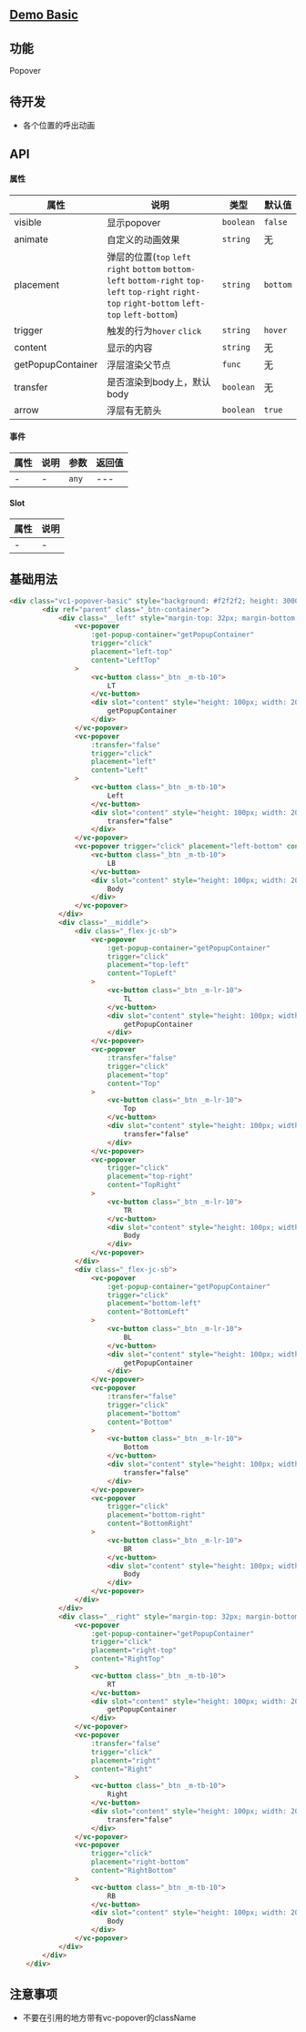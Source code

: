 ## [Demo Basic](https://wya-team.github.io/wya-vc/dist/popover/basic.html)
## 功能
Popover

## 待开发
- 各个位置的呼出动画

## API

#### 属性

属性 | 说明 | 类型 | 默认值
---|---|---|---
visible | 显示popover | `boolean` | `false`
animate | 自定义的动画效果 | `string` | 无
placement | 弹层的位置(`top` `left` `right` `bottom` `bottom-left` `bottom-right` `top-left` `top-right` `right-top` `right-bottom` `left-top` `left-bottom`) | `string` | `bottom`
trigger | 触发的行为`hover` `click` | `string` | `hover`
content | 显示的内容 | `string` | 无
getPopupContainer | 浮层渲染父节点 | `func` | 无
transfer | 是否渲染到body上，默认body | `boolean` | 无
arrow | 浮层有无箭头 | `boolean` | `true`


#### 事件

属性 | 说明 | 参数 | 返回值
---|---|---|---
- | - | `any`|---

#### Slot

属性 | 说明
---|---
- | -



## 基础用法

```html
<div class="vc1-popover-basic" style="background: #f2f2f2; height: 3000px">
		<div ref="parent" class="_btn-container">
			<div class="__left" style="margin-top: 32px; margin-bottom: 32px">
				<vc-popover 
					:get-popup-container="getPopupContainer"
					trigger="click" 
					placement="left-top"
					content="LeftTop"
				>
					<vc-button class="_btn _m-tb-10">
						LT
					</vc-button>
					<div slot="content" style="height: 100px; width: 200px">
						getPopupContainer
					</div>
				</vc-popover>
				<vc-popover 
					:transfer="false"
					trigger="click" 
					placement="left" 
					content="Left"
				>
					<vc-button class="_btn _m-tb-10">
						Left
					</vc-button>
					<div slot="content" style="height: 100px; width: 200px">
						transfer="false"
					</div>
				</vc-popover>
				<vc-popover trigger="click" placement="left-bottom" content="LeftBottom">
					<vc-button class="_btn _m-tb-10">
						LB
					</vc-button>
					<div slot="content" style="height: 100px; width: 200px">
						Body
					</div>
				</vc-popover>
			</div>
			<div class="__middle">
				<div class="_flex-jc-sb">
					<vc-popover 
						:get-popup-container="getPopupContainer"
						trigger="click" 
						placement="top-left" 
						content="TopLeft"
					>
						<vc-button class="_btn _m-lr-10">
							TL
						</vc-button>
						<div slot="content" style="height: 100px; width: 200px">
							getPopupContainer
						</div>
					</vc-popover>
					<vc-popover 
						:transfer="false"
						trigger="click" 
						placement="top" 
						content="Top"
					>
						<vc-button class="_btn _m-lr-10">
							Top
						</vc-button>
						<div slot="content" style="height: 100px; width: 200px">
							transfer="false"
						</div>
					</vc-popover>
					<vc-popover 
						trigger="click" 
						placement="top-right" 
						content="TopRight"
					>
						<vc-button class="_btn _m-lr-10">
							TR
						</vc-button>
						<div slot="content" style="height: 100px; width: 200px">
							Body
						</div>
					</vc-popover>
				</div>
				<div class="_flex-jc-sb">
					<vc-popover 
						:get-popup-container="getPopupContainer"
						trigger="click" 
						placement="bottom-left"
						content="BottomLeft"
					>
						<vc-button class="_btn _m-lr-10">
							BL
						</vc-button>
						<div slot="content" style="height: 100px; width: 200px">
							getPopupContainer
						</div>
					</vc-popover>
					<vc-popover 
						:transfer="false"
						trigger="click" 
						placement="bottom" 
						content="Bottom"
					>
						<vc-button class="_btn _m-lr-10">
							Bottom
						</vc-button>
						<div slot="content" style="height: 100px; width: 200px">
							transfer="false"
						</div>
					</vc-popover>
					<vc-popover 
						trigger="click" 
						placement="bottom-right"
						content="BottomRight"
					>
						<vc-button class="_btn _m-lr-10">
							BR
						</vc-button>
						<div slot="content" style="height: 100px; width: 200px">
							Body
						</div>
					</vc-popover>
				</div>
			</div>
			<div class="__right" style="margin-top: 32px; margin-bottom: 32px">
				<vc-popover 
					:get-popup-container="getPopupContainer"
					trigger="click" 
					placement="right-top" 
					content="RightTop"
				>
					<vc-button class="_btn _m-tb-10">
						RT
					</vc-button>
					<div slot="content" style="height: 100px; width: 200px">
						getPopupContainer
					</div>
				</vc-popover>
				<vc-popover 
					:transfer="false"
					trigger="click" 
					placement="right" 
					content="Right"
				>
					<vc-button class="_btn _m-tb-10">
						Right
					</vc-button>
					<div slot="content" style="height: 100px; width: 200px">
						transfer="false"
					</div>
				</vc-popover>
				<vc-popover 
					trigger="click" 
					placement="right-bottom" 
					content="RightBottom"
				>
					<vc-button class="_btn _m-tb-10">
						RB
					</vc-button>
					<div slot="content" style="height: 100px; width: 200px">
						Body
					</div>
				</vc-popover>
			</div>
		</div>
	</div>
```

## 注意事项
- 不要在引用的地方带有vc-popover的className